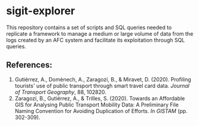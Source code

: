 # sigit-explorer
This repository contains a set of scripts and SQL queries needed to replicate a framework to manage a medium or large volume of data from the logs created by an AFC system and facilitate its exploitation through SQL queries.



## References:

<ol>
<li>Gutiérrez, A., Domènech, A., Zaragozí, B., & Miravet, D. (2020). Profiling tourists' use of public transport through smart travel card data. <em>Journal of Transport Geography</em>, 88, 102820.</li>
<li>Zaragozí, B., Gutiérrez, A., & Trilles, S. (2020). Towards an Affordable GIS for Analysing Public Transport Mobility Data: A Preliminary File Naming Convention for Avoiding Duplication of Efforts. <em>In GISTAM</em> (pp. 302-309).</li>
</ol>

